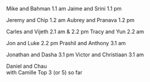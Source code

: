 Mike and Bahman  1.1 am
Jaime and Srini  1.1 pm

Jeremy and Chip  1.2 am
Aubrey and Pranava 1.2 pm

Carles and Vijeth  2.1 am & 2.2 pm
Tracy and Yun  2.2 am

Jon and Luke  2.2 pm
Prashil and Anthony  3.1 am

Jonathan and Dasha  3.1 pm
Victor and Christiaan  3.1 am

Daniel and Chau  
 with Camille  Top 3 (or 5) so far
  
